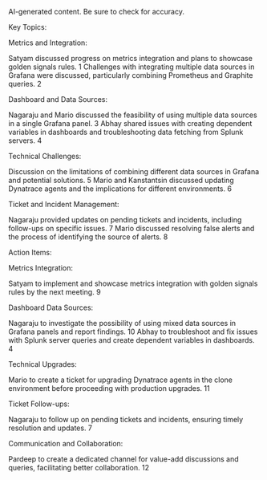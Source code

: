 AI-generated content. Be sure to check for accuracy.

Key Topics:

Metrics and Integration:

Satyam discussed progress on metrics integration and plans to showcase golden signals rules. 1
Challenges with integrating multiple data sources in Grafana were discussed, particularly combining Prometheus and Graphite queries. 2

Dashboard and Data Sources:

Nagaraju and Mario discussed the feasibility of using multiple data sources in a single Grafana panel. 3
Abhay shared issues with creating dependent variables in dashboards and troubleshooting data fetching from Splunk servers. 4

Technical Challenges:

Discussion on the limitations of combining different data sources in Grafana and potential solutions. 5
Mario and Kanstantsin discussed updating Dynatrace agents and the implications for different environments. 6

Ticket and Incident Management:

Nagaraju provided updates on pending tickets and incidents, including follow-ups on specific issues. 7
Mario discussed resolving false alerts and the process of identifying the source of alerts. 8

Action Items:

Metrics Integration:

Satyam to implement and showcase metrics integration with golden signals rules by the next meeting. 9

Dashboard Data Sources:

Nagaraju to investigate the possibility of using mixed data sources in Grafana panels and report findings. 10
Abhay to troubleshoot and fix issues with Splunk server queries and create dependent variables in dashboards. 4

Technical Upgrades:

Mario to create a ticket for upgrading Dynatrace agents in the clone environment before proceeding with production upgrades. 11

Ticket Follow-ups:

Nagaraju to follow up on pending tickets and incidents, ensuring timely resolution and updates. 7

Communication and Collaboration:

Pardeep to create a dedicated channel for value-add discussions and queries, facilitating better collaboration. 12
